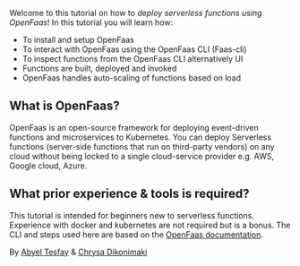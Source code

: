 Welcome to this tutorial on how to *deploy serverless functions using OpenFaas*! In this tutorial you will learn how:
- To install and setup OpenFaas
- To interact with OpenFaas using the OpenFaas CLI (Faas-cli)
- To inspect functions from the OpenFaas CLI alternatively UI
- Functions are built, deployed and invoked
- OpenFaas handles auto-scaling of functions based on load

## What is OpenFaas?
OpenFaas is an open-source framework for deploying event-driven functions and microservices to Kubernetes. You can deploy Serverless functions (server-side functions that run on third-party vendors) on any cloud without being locked to a single cloud-service provider e.g. AWS, Google cloud, Azure.

## What prior experience & tools is required?
This tutorial is intended for beginners new to serverless functions. Experience with docker and kubernetes are not required but is a bonus. The CLI and steps used here are based on the [OpenFaas documentation](https://docs.openfaas.com/).

By [Abyel Tesfay](https://github.com/AbyelT) & [Chrysa Dikonimaki](https://github.com/xrisaD)